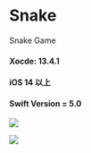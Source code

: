 # Snake
Snake Game

#### Xocde: 13.4.1
#### iOS 14 以上
#### Swift Version = 5.0

![](https://i.imgur.com/F3D9OZw.png)


![](https://i.imgur.com/dSeQg91.png)
